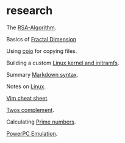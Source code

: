 # research
The [RSA-Algorithm](./RSA.md).

Basics of [Fractal Dimension](./FRACTDIM.md)

Using [cpio](./CPIO.md) for copying files.

Building a custom [Linux kernel and initramfs](./initramfs.md).

Summary [Markdown syntax](./markdown-example.md).

Notes on [Linux](./linux-notes.md).

[Vim cheat sheet](./vim-cheat-sheet.md).

[Twos complement](./twos_complement.md).

Calculating [Prime numbers](./src/primes.c).

[PowerPC Emulation](./powerpc_emu.md).
